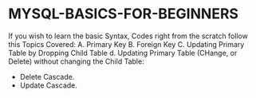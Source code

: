 # MYSQL-BASICS-FOR-BEGINNERS
If you wish to learn the basic Syntax, Codes right from the scratch follow this
Topics Covered: 
A. Primary Key
B. Foreign Key
C. Updating Primary Table by Dropping Child Table
d. Updating Primary Table (CHange, or Delete) without changing the Child Table: 
- Delete Cascade. 
- Update Cascade. 
